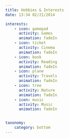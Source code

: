 ```yaml
---
title: Hobbies & Interests
date: 13:34 02/21/2014 

interests:
    - icon: gamepad
      activity: Games
      animation: fadeIn
    - icon: ticket
      activity: Cinema
      animation: fadeIn  
    - icon: book
      activity: Reading
      animation: fadeIn   
    - icon: plane
      activity: Travels
      animation: fadeIn
    - icon: tree
      activity: Nature
      animation: fadeIn
    - icon: music
      activity: Music
      animation: fadeIn     


taxonomy:
    category: bottom
---
```

